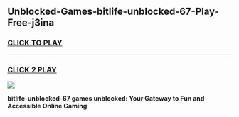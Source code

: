 
## Unblocked-Games-bitlife-unblocked-67-Play-Free-j3ina
<h3>
<a href="https://premium76.site?title=bitlife-unblocked-67&ref=23A">CLICK TO PLAY</a></h3>
<hr>

<h3>
<a href="https://premium76.site?title=bitlife-unblocked-67&ref=23A">CLICK 2 PLAY</a>
  
</h3>

<a href="https://premium76.site?title=bitlife-unblocked-67&ref=23A"><img src="https://clearcache.store/games.png"></a>


**bitlife-unblocked-67 games unblocked: Your Gateway to Fun and Accessible Online Gaming**
